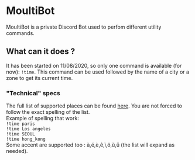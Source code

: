 # MoultiBot

MoultiBot is a private Discord Bot used to perfom different utility commands.

## What can it does ?

It has been started on 11/08/2020, so only one command is available (for now): `!time`.
This command can be used followed by the name of a city or a zone to get its current time.

### "Technical" specs

The full list of supported places can be found [here](./timeZonesList).
You are not forced to follow the exact spelling of the list.<br> 
Example of spelling that work:  
`!time paris`  
`!time Los angeles`  
`!time SEOUL`  
`!time hong_kong`  
Some accent are supported too : à,é,è,ê,ì,ö,ù,ü (the list will expand as needed).
